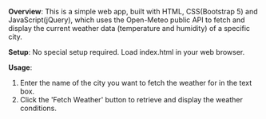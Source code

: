 **Overview**:
This is a simple web app, built with HTML, CSS(Bootstrap 5) and JavaScript(jQuery), which uses the Open-Meteo public API to fetch and display the current weather data (temperature and humidity) of a specific city.

**Setup**:
No special setup required. Load index.html in your web browser.

**Usage**:
1. Enter the name of the city you want to fetch the weather for in the text box.
2. Click the 'Fetch Weather' button to retrieve and display the weather conditions.